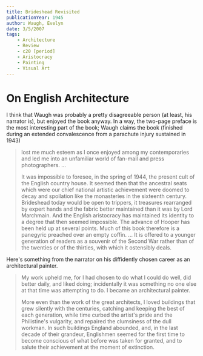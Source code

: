 ```yaml
---
title: Brideshead Revisited
publicationYear: 1945
author: Waugh, Evelyn
date: 3/5/2007
tags:
    - Architecture
    - Review
    - c20 [period]
    - Aristocracy
    - Painting
    - Visual Art
---
```


# On English Architecture

I think that Waugh was probably a pretty disagreeable person (at least, his narrator is), but enjoyed the book anyway.  In a way, the two-page preface is the most interesting part of the book; Waugh claims the book (finished during an extended convalescence from a parachute injury sustained in 1943)

> lost me much esteem as I once enjoyed among my contemporaries and led me into an unfamiliar world of fan-mail and press photographers. ...
>
> It was impossible to foresee, in the spring of 1944, the present cult of the English country house.  It seemed then that the ancestral seats which were our chief national artistic achievement were doomed to decay and spoilation like the monasteries in the sixteenth century.  Brideshead today would be open to trippers, it treasures rearranged by expert hands and the fabric better maintained than it was by Lord Marchmain.  And the English aristocracy has maintained its identity to a degree that then seemed impossible.  The advance of Hooper has been held up at several points.  Much of this book therefore is a panegyric preached over an empty coffin.  ... It is offered to a younger generation of readers as a souvenir of the Second War rather than of the twenties or of the thirties, with which it ostensibly deals.

Here's something from the narrator on his diffidently chosen career as an architectural painter.

> My work upheld me, for I had chosen to do what I could do well, did better daily, and liked doing; incidentally it was something no one else at that time was attempting to do.  I became an architectural painter.
>
> More even than the work of the great architects, I loved buildings that grew silently with the centuries, catching and keeping the best of each generation, while time curbed the artist's pride and the Philistine's vulgarity, and repaired the clumsiness of the dull workman.  In such buildings England abounded, and, in the last decade of their grandeur, Englishmen seemed for the first time to become conscious of what before was taken for granted, and to salute their achievement at the moment of extinction.
